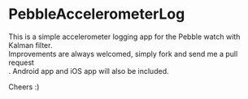 PebbleAccelerometerLog
======================

This is a simple accelerometer logging app for the Pebble watch with Kalman filter.<br>
Improvements are always welcomed, simply fork and send me a pull request<br>. 
Android app and iOS app will also be included.

Cheers :)
